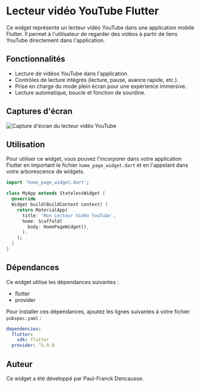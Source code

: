 
# Lecteur vidéo YouTube Flutter

Ce widget représente un lecteur vidéo YouTube dans une application mobile Flutter. Il permet à l'utilisateur de regarder des vidéos à partir de liens YouTube directement dans l'application.

## Fonctionnalités

- Lecture de vidéos YouTube dans l'application.
- Contrôles de lecture intégrés (lecture, pause, avance rapide, etc.).
- Prise en charge du mode plein écran pour une expérience immersive.
- Lecture automatique, boucle et fonction de sourdine.

## Captures d'écran

![Capture d'écran du lecteur vidéo YouTube]((https://www.youtube.com/watch?v=dQw4w9WgXcQ))

## Utilisation

Pour utiliser ce widget, vous pouvez l'incorporer dans votre application Flutter en important le fichier `home_page_widget.dart` et en l'appelant dans votre arborescence de widgets.

```dart
import 'home_page_widget.dart';

class MyApp extends StatelessWidget {
  @override
  Widget build(BuildContext context) {
    return MaterialApp(
      title: 'Mon Lecteur Vidéo YouTube',
      home: Scaffold(
        body: HomePageWidget(),
      ),
    );
  }
}
```

## Dépendances

Ce widget utilise les dépendances suivantes :
- flutter
- provider

Pour installer ces dépendances, ajoutez les lignes suivantes à votre fichier `pubspec.yaml` :

```yaml
dependencies:
  flutter:
    sdk: flutter
  provider: ^5.0.0
```

## Auteur

Ce widget a été développé par Paul-Franck Dencausse.

